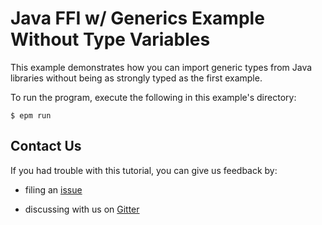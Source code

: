 # Java FFI w/ Generics Example Without Type Variables

This example demonstrates how you can import generic types from Java libraries without being as strongly typed as the first example.

To run the program, execute the following in this example's directory:

```$ epm run ```

## Contact Us

If you had trouble with this tutorial, you can give us feedback by:

- filing an [issue](https://github.com/typelead/eta-examples/issues/new)

- discussing with us on [Gitter](https://gitter.im/typelead/eta)

